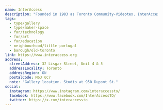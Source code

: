 ```yaml
---
name: InterAccess
description: "Founded in 1983 as Toronto Community-Videotex, InterAccess is a gallery, educational facility, production studio, festival, and registered charity dedicated to new media and emerging practices in art and technology. InterAccess's mission is to expand the cultural significance of art and technology by fostering and supporting the full cycle of art and artistic practice through education, production, and exhibition."
tags:
  - type/gallery
  - type/maker-space
  - for/technology
  - for/art
  - for/education
  - neighbourhood/little-portugal
  - borough/old-toronto
link: https://www.interaccess.org
address:
  streetAddress: 32 Lisgar Street, Unit 4 & 5
  addressLocality: Toronto
  addressRegion: ON
  postalCode: M6J 0C7
  note: "Gallery location. Studio at 950 Dupont St."
social:
  instagram: https://www.instagram.com/interaccessto/
  facebook: https://www.facebook.com/InterAccessTO/
  twitter: https://x.com/interaccessto
---
```


<!-- Community added from GitHub issue #47 -->
